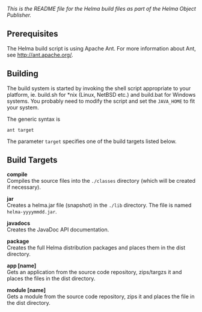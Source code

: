 _This is the README file for the Helma build files as part of the Helma Object Publisher._

## Prerequisites

The Helma build script is using Apache Ant.
For more information about Ant, see <http://ant.apache.org/>.

## Building

The build system is started by invoking the shell script appropriate to your platform, ie. build.sh for *nix (Linux, NetBSD etc.) and build.bat for Windows systems. You probably need to modify the script and set the `JAVA_HOME` to fit your system.

The generic syntax is

    ant target

The parameter `target` specifies one of the build targets listed below.

## Build Targets

**compile**  
Compiles the source files into the `./classes` directory (which will be created if necessary).

**jar**  
Creates a helma.jar file (snapshot) in the `./lib` directory. The file is named `helma-yyyymmdd.jar`.

**javadocs**  
Creates the JavaDoc API documentation.

**package**  
Creates the full Helma distribution packages and places them in the dist directory.

**app [name]**  
Gets an application from the source code repository, zips/targzs it and places the files in the dist directory.

**module [name]**  
Gets a module from the source code repository, zips it and places the file in the dist directory.
